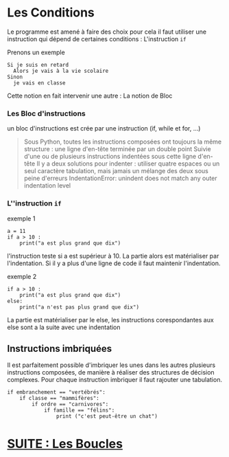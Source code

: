 # Les Conditions 

Le programme est amené à faire des choix pour cela il faut utiliser une instruction qui dépend de certaines conditions : 
  L'instruction `if`
  
Prenons un exemple 
````
Si je suis en retard 
  Alors je vais à la vie scolaire
Sinon 
  je vais en classe
````

Cette notion en fait intervenir une autre :
La notion de Bloc

### Les Bloc d'instructions
  un bloc d'instructions est crée par une instruction (if, while et for, ...)
  
> Sous Python, toutes les instructions composées ont toujours la même structure : une ligne d'en-tête terminée par un double point
> Suivie d'une ou de plusieurs instructions indentées sous cette ligne d'en-tête
>Il y a deux solutions pour indenter : utiliser quatre espaces ou un seul caractère tabulation, mais jamais un mélange des deux sous peine d'erreurs IndentationError: unindent does not match any outer indentation level

### L''instruction `if`

exemple 1
````
a = 11
if a > 10 :
    print("a est plus grand que dix")
````

l'instruction teste si a est supérieur à 10. 
La partie alors est matérialiser par l'indentation. Si il y a plus d'une ligne de code il faut maintenir l'indentation. 

exemple 2 
````
if a > 10 :
    print("a est plus grand que dix")
else:
    print("a n'est pas plus grand que dix")
````
La partie est matérialiser par le else, les instructions corespondantes aux else sont a la suite avec une indentation 


## Instructions imbriquées

Il est parfaitement possible d'imbriquer les unes dans les autres plusieurs instructions composées, de manière à réaliser des structures de décision complexes.
Pour chaque instruction imbriquer il faut rajouter une tabulation.

````
if embranchement == "vertébrés":
    if classe == "mammifères":
        if ordre == "carnivores":
            if famille == "félins":
                print ("c'est peut-être un chat")
````

# [SUITE : Les Boucles](./BOUCLES.md)
